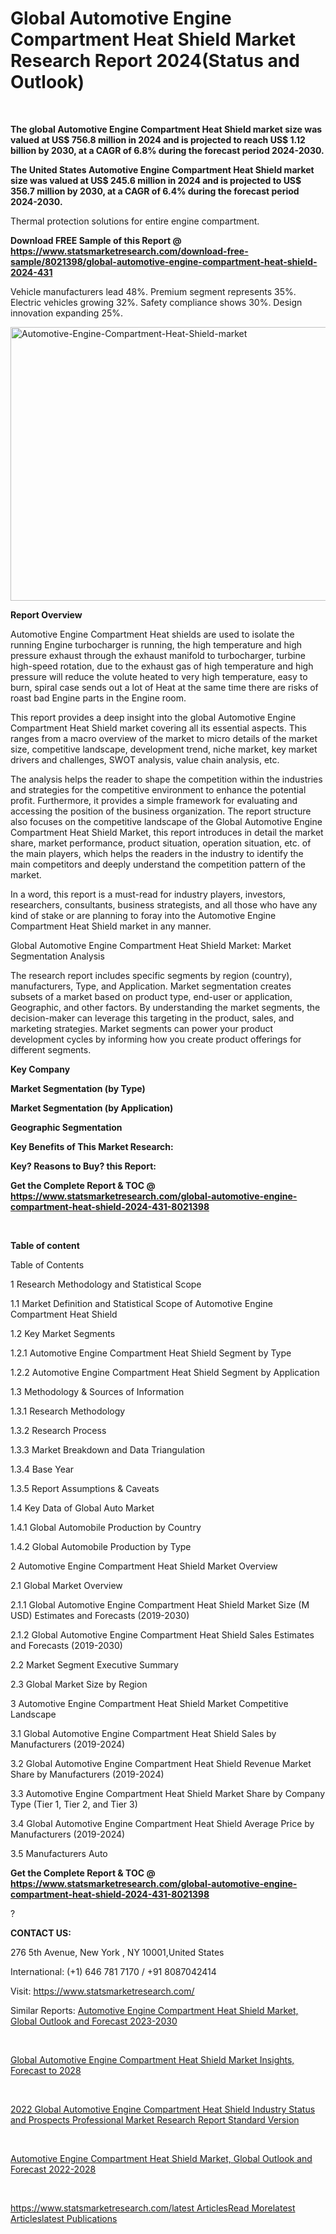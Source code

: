 <h1>Global Automotive Engine Compartment Heat Shield Market Research Report 2024(Status and Outlook)</h1><br/><p><strong>The global Automotive Engine Compartment Heat Shield market size was valued at US$ 756.8 million in 2024 and is projected to reach US$ 1.12 billion by 2030, at a <strong>CAGR</strong> of 6.8% during the forecast period 2024-2030.</strong></p>
 
 
 
 <p><strong>The United States Automotive Engine Compartment Heat Shield market size was valued at US$ 245.6 million in 2024 and is projected to US$ 356.7 million by 2030, at a <strong>CAGR</strong> of 6.4% during the forecast period 2024-2030.</strong></p>
 
 
 
 <p>Thermal protection solutions for entire engine compartment.</p>
 
 
 
 <p><strong>Download FREE Sample of this Report @ <a href="https://www.statsmarketresearch.com/download-free-sample/8021398/global-automotive-engine-compartment-heat-shield-2024-431">https://www.statsmarketresearch.com/download-free-sample/8021398/global-automotive-engine-compartment-heat-shield-2024-431</a></strong></p>
 
 
 
 <p>Vehicle manufacturers lead 48%. Premium segment represents 35%. Electric vehicles growing 32%. Safety compliance shows 30%. Design innovation expanding 25%.</p>
 
 
 
 <p><img alt="Automotive-Engine-Compartment-Heat-Shield-market" src="https://www.grandresearchstore.com/assets/report-images/Automotive_Engine_Compartment_Heat_Shield_market.png" style="width: 730px; height: 438px;" /></p>
 
 
 
 <p><strong>Report Overview</strong></p>
 
 
 
 <p>Automotive Engine Compartment Heat shields are used to isolate the running Engine turbocharger is running, the high temperature and high pressure exhaust through the exhaust manifold to turbocharger, turbine high-speed rotation, due to the exhaust gas of high temperature and high pressure will reduce the volute heated to very high temperature, easy to burn, spiral case sends out a lot of Heat at the same time there are risks of roast bad Engine parts in the Engine room.</p>
 
 
 
 <p>This report provides a deep insight into the global Automotive Engine Compartment Heat Shield market covering all its essential aspects. This ranges from a macro overview of the market to micro details of the market size, competitive landscape, development trend, niche market, key market drivers and challenges, SWOT analysis, value chain analysis, etc.</p>
 
 
 
 <p>The analysis helps the reader to shape the competition within the industries and strategies for the competitive environment to enhance the potential profit. Furthermore, it provides a simple framework for evaluating and accessing the position of the business organization. The report structure also focuses on the competitive landscape of the Global Automotive Engine Compartment Heat Shield Market, this report introduces in detail the market share, market performance, product situation, operation situation, etc. of the main players, which helps the readers in the industry to identify the main competitors and deeply understand the competition pattern of the market.</p>
 
 
 
 <p>In a word, this report is a must-read for industry players, investors, researchers, consultants, business strategists, and all those who have any kind of stake or are planning to foray into the Automotive Engine Compartment Heat Shield market in any manner.</p>
 
 
 
 <p>Global Automotive Engine Compartment Heat Shield Market: Market Segmentation Analysis</p>
 
 
 
 <p>The research report includes specific segments by region (country), manufacturers, Type, and Application. Market segmentation creates subsets of a market based on product type, end-user or application, Geographic, and other factors. By understanding the market segments, the decision-maker can leverage this targeting in the product, sales, and marketing strategies. Market segments can power your product development cycles by informing how you create product offerings for different segments.</p>
 
 
 
 <p><strong>Key Company</strong></p>
 
 
 
 <p><strong>Market Segmentation (by Type)</strong></p>
 
 
 
 <p><strong>Market Segmentation (<strong>by Application</strong>)</strong></p>
 
 
 
 <p><strong>Geographic Segmentation</strong></p>
 
 
 
 <p><strong>Key Benefits of This Market Research:</strong></p>
 
 
 
 <p><strong>Key? <strong>Reasons to Buy</strong>? this Report:</strong></p>
 
 
 
 <div><b>Get the Complete Report & TOC @ <a href="https://www.statsmarketresearch.com/global-automotive-engine-compartment-heat-shield-2024-431-8021398">https://www.statsmarketresearch.com/global-automotive-engine-compartment-heat-shield-2024-431-8021398</a></b></div>
 
 
 
 <p><br />
 
 <b>Table of content</b></p>
 
 
 
 <p>Table of Contents<br />
 
 1 Research Methodology and Statistical Scope<br />
 
 1.1 Market Definition and Statistical Scope of Automotive Engine Compartment Heat Shield<br />
 
 1.2 Key Market Segments<br />
 
 1.2.1 Automotive Engine Compartment Heat Shield Segment by Type<br />
 
 1.2.2 Automotive Engine Compartment Heat Shield Segment by Application<br />
 
 1.3 Methodology & Sources of Information<br />
 
 1.3.1 Research Methodology<br />
 
 1.3.2 Research Process<br />
 
 1.3.3 Market Breakdown and Data Triangulation<br />
 
 1.3.4 Base Year<br />
 
 1.3.5 Report Assumptions & Caveats<br />
 
 1.4 Key Data of Global Auto Market<br />
 
 1.4.1 Global Automobile Production by Country<br />
 
 1.4.2 Global Automobile Production by Type<br />
 
 2 Automotive Engine Compartment Heat Shield Market Overview<br />
 
 2.1 Global Market Overview<br />
 
 2.1.1 Global Automotive Engine Compartment Heat Shield Market Size (M USD) Estimates and Forecasts (2019-2030)<br />
 
 2.1.2 Global Automotive Engine Compartment Heat Shield Sales Estimates and Forecasts (2019-2030)<br />
 
 2.2 Market Segment Executive Summary<br />
 
 2.3 Global Market Size by Region<br />
 
 3 Automotive Engine Compartment Heat Shield Market Competitive Landscape<br />
 
 3.1 Global Automotive Engine Compartment Heat Shield Sales by Manufacturers (2019-2024)<br />
 
 3.2 Global Automotive Engine Compartment Heat Shield Revenue Market Share by Manufacturers (2019-2024)<br />
 
 3.3 Automotive Engine Compartment Heat Shield Market Share by Company Type (Tier 1, Tier 2, and Tier 3)<br />
 
 3.4 Global Automotive Engine Compartment Heat Shield Average Price by Manufacturers (2019-2024)<br />
 
 3.5 Manufacturers Auto</p>
 
 
 
 <div><b>Get the Complete Report & TOC @ <a href="https://www.statsmarketresearch.com/global-automotive-engine-compartment-heat-shield-2024-431-8021398">https://www.statsmarketresearch.com/global-automotive-engine-compartment-heat-shield-2024-431-8021398</a></b></div>
 
 
 
 <p>? </p>
 
 
 
 <p><b>CONTACT US:</b><br />
 
 276 5th Avenue, New York , NY 10001,United States<br />
 
 International: (+1) 646 781 7170 / +91 8087042414<br />
 
 Visit: <a href="https://www.statsmarketresearch.com/">https://www.statsmarketresearch.com/</a><br />
 
 Similar Reports: <a href="https://www.statsmarketresearch.com/global-automotive-engine-compartment-heat-shield-2024-431-8021398">Automotive Engine Compartment Heat Shield Market, Global Outlook and Forecast 2023-2030</a><br />
 
 <br />
 
 <a href="https://www.statsmarketresearch.com/global-automotive-engine-compartment-heat-shield-2024-431-8021398">Global Automotive Engine Compartment Heat Shield Market Insights, Forecast to 2028</a><br />
 
 <br />
 
 <a href="https://www.statsmarketresearch.com/global-automotive-engine-compartment-heat-shield-2024-431-8021398">2022 Global Automotive Engine Compartment Heat Shield Industry Status and Prospects Professional Market Research Report Standard Version</a><br />
 
 <br />
 
 <a href="https://www.statsmarketresearch.com/global-automotive-engine-compartment-heat-shield-2024-431-8021398">Automotive Engine Compartment Heat Shield Market, Global Outlook and Forecast 2022-2028</a><br />
 
 <br />
 
 <a href="https://gyeongbokgung.com">https://www.statsmarketresearch.com/</a><a href="https://hallyeomaritime.com">latest Articles</a><a href="https://jingwansa.com">Read More</a><a href="https://nguoiviet.jp/">latest Articles</a><a href="https://www.intelmarketresearch.com/">latest Publications</a></p>